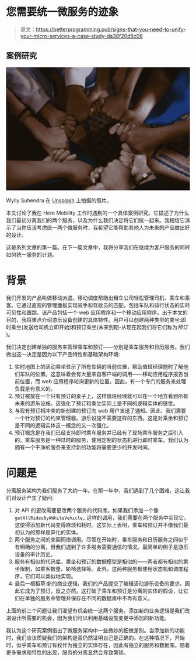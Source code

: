 # 您需要统一微服务的迹象

> 原文：<https://betterprogramming.pub/signs-that-you-need-to-unify-your-micro-services-a-case-study-da38f20d5c08>

## 案例研究

![](img/1f41686457191523e39ca03358639fa4.png)

Wylly Suhendra 在 [Unsplash](https://unsplash.com?utm_source=medium&utm_medium=referral) 上拍摄的照片。

本文讨论了我在 Here Mobility 工作时遇到的一个具体案例研究。它描述了为什么我们最初分离我们的两个服务，以及为什么我们决定将它们统一起来。我相信它演示了当你应该考虑统一两个微服务时，我希望它能帮助其他人为未来的产品做出好的设计。

这是系列文章的第一篇。在下一篇文章中，我将分享我们在继续为客户服务的同时如何统一服务的计划。

# 背景

我们开发的产品叫做移动派遣。移动调度帮助出租车公司轻松管理司机、乘车和乘客。它通过直观的管理面板实现骑手和驾驶员的匹配，包括车队和骑行状态的实时可见性和跟踪。该产品包括一个 web 应用程序和一个移动应用程序。出于本文的目的，我将重点介绍游乐设备创建的具体特性。用户可以创建两种类型的乘坐:即时乘坐(发送给司机立即开始)和预订乘坐(未来到期-从现在起我们将它们称为*预订* )。

我们决定创建单独的服务来管理乘车和预订——分别是乘车服务和日历服务。我们做出这一决定是因为以下产品特性和基础架构环境:

1.  实时地图上的活动乘坐显示了所有车辆的当前位置，帮助值班经理随时了解他们车队的位置。这意味着会有大量来自客户端的调用——移动应用程序报告当前位置，而 web 应用程序轮询更新的位置。因此，有一个专门的服务来处理负载是有意义的。
2.  预订被放在一个只有预订的桌子上，这样值班经理就可以在一个地方看到所有未来的游乐设施。这强化了预订和乘坐实际上是不同的逻辑实体的感觉。
3.  与现有预订相冲突的新创建的预订向 web 用户发送了通知。因此，我们需要一个针对预订的约束管理器。游乐设施不需要这样的东西。这是对乘坐和预订是不同的逻辑实体这一概念的又一次强化。
4.  预订概念是在我们已经支持即时乘车服务并已经有了现场乘车服务之后引入的。乘车服务是一种过时的服务，使用定制的状态机进行即时乘车。我们认为拥有一个干净的服务来支持新的功能将需要更少的开发时间。

# 问题是

分离服务架构为我们服务了大约一年。在那一年中，我们遇到了几个困难，这让我们对设计产生了疑问:

1.  对 API 的更改需要更改两个服务的代码库。如果我们添加一个像`getAllRidesByAWhiteVehicle,` 这样的调用，我们需要在两个服务中实现它，这使得添加新代码变得麻烦和耗时。这实际上表明，乘车和预订并不像我们最初认为的那样是异化的实体。
2.  两个服务之间的来回网络调用。尽管在开始时，乘车服务和日历服务之间似乎有明确的分离，但我们遇到了许多服务需要通信的情况。最简单的例子是游乐设备的审计历史。
3.  服务有相似的代码库。乘坐和预订的数据模型是相似的——两者都有相似的乘坐限制，如乘客数量、轮椅选择等。此外，这两种服务都使用状态机和调度程序，它们可以类似地实现。
4.  最后一根稻草:新的商业逻辑。我们的产品提交了编辑活动游乐设备的要求，因此它成为了预订，反之亦然。这打破了乘车和预订是分离的实体的假设，让它们在单独的服务中管理并保存在不同的数据库中不再有意义。

上面的前三个问题让我们渴望有机会统一这两个服务。添加新的业务逻辑是我们改进设计所需要的机会，因为我们可以利用基础设施变更中添加的新功能。

我认为这个研究案例指出了微服务架构中一些微妙的细微差别。当添加新的功能时，我们应该质疑我们的架构是否仍然证明自己是正确的。在这种情况下，开始时，似乎乘车和预订有权作为独立的实体存在，因此有独立的服务和数据库。随着更多需求和特性的出现，服务的分离显然会导致繁琐。